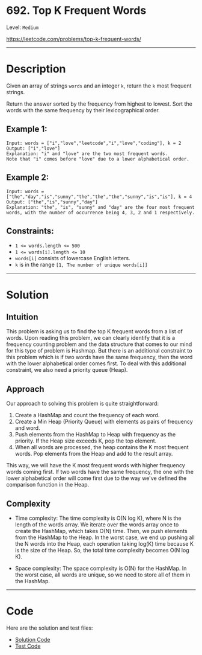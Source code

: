 # 692. Top K Frequent Words

Level: `Medium`

https://leetcode.com/problems/top-k-frequent-words/

---

# Description

Given an array of strings `words` and an integer `k`, return the `k` most frequent strings.

Return the answer sorted by the frequency from highest to lowest. Sort the words with the same frequency by their lexicographical order.

## Example 1:

    Input: words = ["i","love","leetcode","i","love","coding"], k = 2
    Output: ["i","love"]
    Explanation: "i" and "love" are the two most frequent words.
    Note that "i" comes before "love" due to a lower alphabetical order.

## Example 2:

    Input: words = ["the","day","is","sunny","the","the","the","sunny","is","is"], k = 4
    Output: ["the","is","sunny","day"]
    Explanation: "the", "is", "sunny" and "day" are the four most frequent words, with the number of occurrence being 4, 3, 2 and 1 respectively.

## Constraints:

- `1 <= words.length <= 500`
- `1 <= words[i].length <= 10`
- `words[i]` consists of lowercase English letters.
- `k` is in the range `[1, The number of unique words[i]]`

---

# Solution

## Intuition
This problem is asking us to find the top K frequent words from a list of words. Upon reading this problem, we can clearly identify that it is a frequency counting problem and the data structure that comes to our mind for this type of problem is Hashmap. But there is an additional constraint to this problem which is if two words have the same frequency, then the word with the lower alphabetical order comes first. To deal with this additional constraint, we also need a priority queue (Heap).

## Approach
Our approach to solving this problem is quite straightforward:

1. Create a HashMap and count the frequency of each word.
2. Create a Min Heap (Priority Queue) with elements as pairs of frequency and word.
3. Push elements from the HashMap to Heap with frequency as the priority. If the Heap size exceeds K, pop the top element.
4. When all words are processed, the heap contains the K most frequent words. Pop elements from the Heap and add to the result array.

This way, we will have the K most frequent words with higher frequency words coming first. If two words have the same frequency, the one with the lower alphabetical order will come first due to the way we've defined the comparison function in the Heap.

## Complexity
- Time complexity:
  The time complexity is O(N log K), where N is the length of the words array. We iterate over the words array once to create the HashMap, which takes O(N) time. Then, we push elements from the HashMap to the Heap. In the worst case, we end up pushing all the N words into the Heap, each operation taking log(K) time because K is the size of the Heap. So, the total time complexity becomes O(N log K).

- Space complexity:
  The space complexity is O(N) for the HashMap. In the worst case, all words are unique, so we need to store all of them in the HashMap.

---

# Code
Here are the solution and test files:
- [Solution Code](./solution.go)
- [Test Code](./solution_test.go)